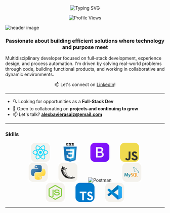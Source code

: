 <!-- Introducción -->
<div align="center">
  <img src="https://readme-typing-svg.demolab.com?font=Fira+Code&size=28&duration=3000&pause=1000&color=50C878&center=true&vCenter=true&multiline=true&repeat=false&random=false&width=1000&height=120&lines=I'm+Alejandro+Baviera;Full-Stack+Dev" alt="Typing SVG" />
</div>

<p align="center">
  <img src="https://komarev.com/ghpvc/?username=alejandrobv25&style=for-the-badge&color=FF4500" alt="Profile Views" />
</p>
<img src="https://user-images.githubusercontent.com/73097560/115834477-dbab4500-a447-11eb-908a-139a6edaec5c.gif" alt="header image" style="display:block; margin: 0 auto;">
<h3 align="center">Passionate about building efficient solutions where technology and purpose meet</h3>

Multidisciplinary developer focused on full-stack development, experience design, and process automation. I'm driven by solving real-world problems through code, building functional products, and working in collaborative and dynamic environments.

<p align="center">📫 Let's connect on <a href="https://www.linkedin.com/in/alejandro-baviera-saiz/">LinkedIn</a>!</p>

---

- 🔍 Looking for opportunities as a **Full-Stack Dev**
- 🤝 Open to collaborating on **projects and continuing to grow**
- 📫 Let's talk? **alexbavierasaiz@email.com**

---

<h3 align="left">Skills</h3>
<div align="center">
  <p align="center">
    <img src="https://github.com/tandpfun/skill-icons/blob/main/icons/React-Light.svg" alt="React" width="60" style="margin: 0 15px; border: none;">
    <img src="https://raw.githubusercontent.com/devicons/devicon/master/icons/css3/css3-original-wordmark.svg" alt="CSS3" width="60" style="margin: 0 15px; border: none;">
    <img src="https://github.com/tandpfun/skill-icons/blob/main/icons/Bootstrap.svg" alt="Bootstrap" width="60" style="margin: 0 15px; border: none;">
    <img src="https://github.com/tandpfun/skill-icons/blob/main/icons/JavaScript.svg" alt="JavaScript" width="60" style="margin: 0 15px; border: none;">
    <br>
    <img src="https://github.com/tandpfun/skill-icons/blob/main/icons/Python-Light.svg" alt="Python" width="60" style="margin: 0 15px; border: none;">
    <img src="https://github.com/tandpfun/skill-icons/blob/main/icons/Flask-Light.svg" alt="Flask" width="60" style="margin: 0 15px; border: none;">
    <img src="https://www.vectorlogo.zone/logos/getpostman/getpostman-icon.svg" alt="Postman" width="60" style="margin: 0 15px; border: none;">
    <img src="https://github.com/tandpfun/skill-icons/blob/main/icons/MySQL-Light.svg" alt="MySQL" width="60" style="margin: 0 15px; border: none;">
    <br>
    <img src="https://github.com/tandpfun/skill-icons/blob/main/icons/NodeJS-Light.svg" alt="Node.js" width="60" style="margin: 0 15px; border: none;">
    <img src="https://github.com/tandpfun/skill-icons/blob/main/icons/TypeScript.svg" alt="TypeScript" width="60" style="margin: 0 15px; border: none;">
    <img src="https://github.com/tandpfun/skill-icons/blob/main/icons/VSCode-Light.svg" alt="VSCode" width="60" style="margin: 0 15px; border: none;">
  </p>
</div>

---








<!--
**Alejandrobv25/Alejandrobv25** is a ✨ _special_ ✨ repository because its `README.md` (this file) appears on your GitHub profile.

Here are some ideas to get you started:

- 🔭 I’m currently working on ...
- 🌱 I’m currently learning ...
- 👯 I’m looking to collaborate on ...
- 🤔 I’m looking for help with ...
- 💬 Ask me about ...
- 📫 How to reach me: ...
- 😄 Pronouns: ...
- ⚡ Fun fact: ...
-->
